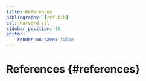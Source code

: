 ```yaml
---
title: References
bibliography: [ref.bib]
csl: harvard.csl
sidebar_position: 10
editor:
    render-on-save: false
---
```


# References {#references}
